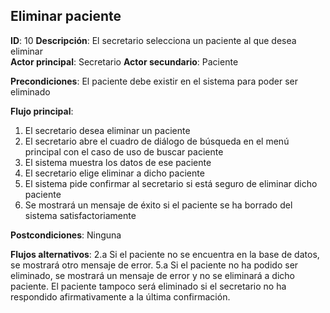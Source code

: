 ## Eliminar paciente
 
**ID**: 10 **Descripción**: El secretario selecciona un paciente al que desea eliminar  
**Actor principal**: Secretario
**Actor secundario**: Paciente
 
**Precondiciones**: El paciente debe existir en el sistema para poder ser eliminado
 
**Flujo principal**:
1. El secretario desea eliminar un paciente
2. El secretario abre el cuadro de diálogo de búsqueda en el menú principal con el caso de uso de buscar paciente
3. El sistema muestra los datos de ese paciente
4. El secretario elige eliminar a dicho paciente
5. El sistema pide confirmar al secretario si está seguro de eliminar dicho paciente
6. Se mostrará un mensaje de éxito si el paciente se ha borrado del sistema satisfactoriamente
 
**Postcondiciones**:  Ninguna
 
**Flujos alternativos**: 
2.a Si el paciente no se encuentra en la base de datos, se mostrará otro mensaje de error.
5.a Si el paciente no ha podido ser eliminado, se mostrará un mensaje de error y no se eliminará a dicho paciente. El paciente tampoco será eliminado si el secretario no ha respondido afirmativamente a la última confirmación.
